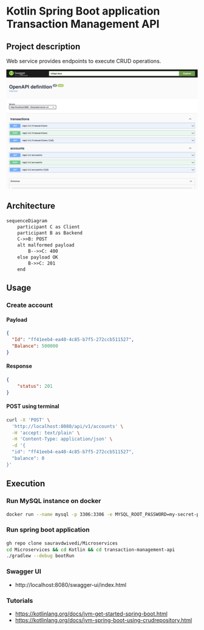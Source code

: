 # Kotlin Spring Boot application Transaction Management API

## Project description
Web service provides endpoints to execute CRUD operations.

<img src=pic.PNG alt="Swagger UI">

## Architecture

```mermaid
sequenceDiagram
    participant C as Client
    participant B as Backend
    C->>B: POST
    alt malformed payload
        B-->>C: 400
    else payload OK
        B->>C: 201
    end
```

## Usage

### Create account
#### Payload
```json
{
  "Id": "ff41eeb4-ea40-4c85-b7f5-272ccb511527",
  "Balance": 500000
}
```

#### Response
```json
{
    "status": 201
}
```

#### POST using terminal

```bash
curl -X 'POST' \
  'http://localhost:8080/api/v1/accounts' \
  -H 'accept: text/plain' \
  -H 'Content-Type: application/json' \
  -d '{
  "id": "ff41eeb4-ea40-4c85-b7f5-272ccb511527",
  "balance": 0
}'
```

## Execution

### Run MySQL instance on docker

```bash
docker run --name mysql -p 3306:3306 -e MYSQL_ROOT_PASSWORD=my-secret-pw -d mysql
```
 
### Run spring boot application

```bash 
gh repo clone sauravdwivedi/Microservices
cd Microservices && cd Kotlin && cd transaction-management-api
./gradlew --debug bootRun
```

### Swagger UI

- http://localhost:8080/swagger-ui/index.html

### Tutorials

- https://kotlinlang.org/docs/jvm-get-started-spring-boot.html
- https://kotlinlang.org/docs/jvm-spring-boot-using-crudrepository.html